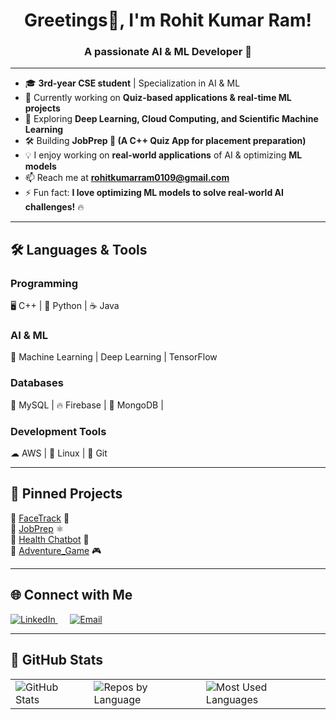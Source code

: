 <h1 align="center">Greetings👋, I'm Rohit Kumar Ram! </h1>
<h3 align="center">A passionate AI & ML Developer 🚀</h3>

---

- 🎓 **3rd-year CSE student** | Specialization in AI & ML 
- 🔭 Currently working on **Quiz-based applications & real-time ML projects**  
- 🧠 Exploring **Deep Learning, Cloud Computing, and Scientific Machine Learning**  
- 🛠  Building **JobPrep 🚀 (A C++ Quiz App for placement preparation)**  
- 💡 I enjoy working on **real-world applications** of AI & optimizing **ML models**
- 📫 Reach me at **rohitkumarram0109@gmail.com**
- ⚡ Fun fact: **I love optimizing ML models to solve real-world AI challenges!** 🔥  

---

## 🛠️ **Languages & Tools**
### **Programming**
🖥️ C++ | 🐍 Python | ☕ Java  
### **AI & ML**
🧠 Machine Learning | Deep Learning | TensorFlow  
### **Databases**
💾 MySQL | 🔥 Firebase | 🌱 MongoDB  | 
### **Development Tools**
☁ AWS | 🐧 Linux | 🔗 Git   

---

## 📌 **Pinned Projects**
🔹 [FaceTrack](https://github.com/rohitkumarram410/FaceTrack) 📸  
🔹 [JobPrep](https://github.com/rohitkumarram410/JobPrep) ⚛  
🔹 [Health Chatbot](https://github.com/rohitkumarram410/AI-Health-Chatbot) 🔬  
🔹 [Adventure_Game](https://github.com/rohitkumarram410/Adventure_Game) 🎮 

---

## 🌐 **Connect with Me**
<p align="left">
  <a href="https://www.linkedin.com/in/rohit-kumar-ram" target="_blank">
    <img src="https://img.shields.io/badge/LinkedIn-blue?logo=linkedin&style=for-the-badge" alt="LinkedIn"/>
  </a> 
  &nbsp;&nbsp;&nbsp;&nbsp; 
  <a href="mailto:rohitkumarram0109@gmail.com">
    <img src="https://img.shields.io/badge/Email-red?logo=gmail&style=for-the-badge" alt="Email"/>
  </a>
</p>

---

## 🚀 GitHub Stats
<table align="center">
  <tr>
    <td>
      <img src="https://github-profile-summary-cards.vercel.app/api/cards/stats?username=rohitkumarram410&theme=radical" alt="GitHub Stats" />
    </td>
    <td>
      <img src="https://github-profile-summary-cards.vercel.app/api/cards/repos-per-language?username=rohitkumarram410&theme=radical" alt="Repos by Language" />
    </td>
    <td>
      <img src="https://github-readme-stats.vercel.app/api/top-langs/?username=rohitkumarram410&layout=compact&langs_count=10&theme=radical" alt="Most Used Languages" />
    </td>
  </tr>
</table>
